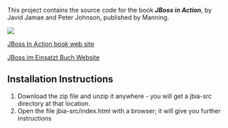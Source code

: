 This project contains the source code for the book **_JBoss in Action_**, by Javid Jamae and Peter Johnson, published by Manning.

[![](http://www.manning.com/jamae/jamae_cover150.jpg)](http://www.manning.com/jamae)

[JBoss In Action book web site](http://www.manning.com/jamae)

[JBoss im Einsatzt Buch Website](http://www.hanser.de/buch.asp?isbn=3-446-41574-2&area=Computer)

## Installation Instructions ##

  1. Download the zip file and unzip it anywhere - you will get a jbia-src directory at that location.
  1. Open the file jbia-src/index.html with a browser; it will give you further instructions